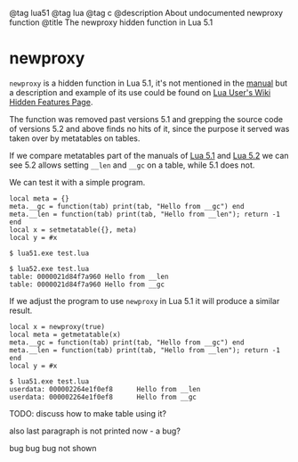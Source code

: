 @tag lua51
@tag lua
@tag c
@description About undocumented newproxy function
@title The newproxy hidden function in Lua 5.1


# newproxy

`newproxy` is a hidden function in Lua 5.1, it's not mentioned in the [manual](https://www.lua.org/manual/5.1/manual.html)
but a description and example of its use could be found on [Lua User's Wiki Hidden Features Page](http://lua-users.org/cgi-bin/wiki.pl?action=browse&id=HiddenFeatures&revision=11).

The function was removed past versions 5.1 and grepping the source code of versions 5.2 and above
finds no hits of it, since the purpose it served was taken over by metatables on tables.

If we compare metatables part of the manuals of
[Lua 5.1](https://www.lua.org/manual/5.1/manual.html#2.8)
and
[Lua 5.2](https://www.lua.org/manual/5.2/manual.html#2.4)
we can see 5.2 allows setting `__len` and `__gc` on a table, while 5.1 does not.

We can test it with a simple program.

```
local meta = {}
meta.__gc = function(tab) print(tab, "Hello from __gc") end
meta.__len = function(tab) print(tab, "Hello from __len"); return -1 end
local x = setmetatable({}, meta)
local y = #x
```

```
$ lua51.exe test.lua

$ lua52.exe test.lua
table: 0000021d84f7a960 Hello from __len
table: 0000021d84f7a960 Hello from __gc
```

If we adjust the program to use `newproxy` in Lua 5.1 it will produce a similar result.

```
local x = newproxy(true)
local meta = getmetatable(x)
meta.__gc = function(tab) print(tab, "Hello from __gc") end
meta.__len = function(tab) print(tab, "Hello from __len"); return -1 end
local y = #x
```

```
$ lua51.exe test.lua
userdata: 000002264e1f0ef8      Hello from __len
userdata: 000002264e1f0ef8      Hello from __gc
```

TODO: discuss how to make table using it?

also last paragraph is not printed now - a bug?

bug bug bug not shown
